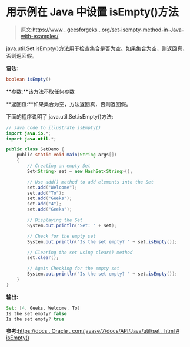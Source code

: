 # 用示例在 Java 中设置 isEmpty()方法

> 原文:[https://www . geesforgeks . org/set-isempty-method-in-Java-with-examples/](https://www.geeksforgeeks.org/set-isempty-method-in-java-with-examples/)

java.util.Set.isEmpty()方法用于检查集合是否为空。如果集合为空，则返回真，否则返回假。

**语法:**

```java
boolean isEmpty()
```

**参数:**该方法不取任何参数

**返回值:**如果集合为空，方法返回真，否则返回假。

下面的程序说明了 java.util.Set.isEmpty()方法:

```java
// Java code to illustrate isEmpty()
import java.io.*;
import java.util.*;

public class SetDemo {
    public static void main(String args[])
    {
        // Creating an empty Set
        Set<String> set = new HashSet<String>();

        // Use add() method to add elements into the Set
        set.add("Welcome");
        set.add("To");
        set.add("Geeks");
        set.add("4");
        set.add("Geeks");

        // Displaying the Set
        System.out.println("Set: " + set);

        // Check for the empty set
        System.out.println("Is the set empty? " + set.isEmpty());

        // Clearing the set using clear() method
        set.clear();

        // Again Checking for the empty set
        System.out.println("Is the set empty? " + set.isEmpty());
    }
}
```

**输出:**

```java
Set: [4, Geeks, Welcome, To]
Is the set empty? false
Is the set empty? true

```

**参考**:[https://docs . Oracle . com/javase/7/docs/API/Java/util/set . html # isEmpty()](https://docs.oracle.com/javase/7/docs/api/java/util/Set.html#isEmpty())